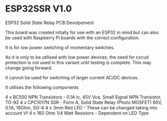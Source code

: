 # ESP32SSR V1.0
ESP32 Solid State Relay PCB Devolpement

This board was created intially for use with an ESP32 in mind but can also be used with Raspberry Pi boards with the correct configuration.

It is for low power switching of momentary switches.

As it is only to be utilised with low power devices, the need for circuit protection is not used in this variant until testing is complete.
This may change going forward.

It cannot be used for switching of larger current AC/DC devices.

It utilises the following components

4 x BC550 NPN Transistors - 0.1A Ic, 45V Vce, Small Signal NPN Transistor, TO-92
4 x CPC1017N SSR - Form A, Solid State Relay (Photo MOSFET) 60V, 0.1A, 16Ohm, SO-4
4 x 3mm Red LED - These can be changed taking into account Vf
4 x 160 Ohm 1/4 Watt Resistors - Dependent on LED Type

